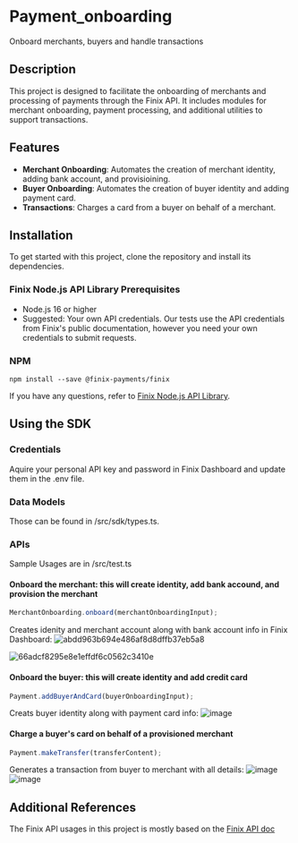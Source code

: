 # Payment_onboarding
Onboard merchants, buyers and handle transactions

## Description
This project is designed to facilitate the onboarding of merchants and processing of payments through the Finix API. It includes modules for merchant onboarding, payment processing, and additional utilities to support transactions.

## Features
- **Merchant Onboarding**: Automates the creation of merchant identity, adding bank account, and provisioining.
- **Buyer Onboarding**: Automates the creation of buyer identity and adding payment card.
- **Transactions**: Charges a card from a buyer on behalf of a merchant.

## Installation
To get started with this project, clone the repository and install its dependencies.

### Finix Node.js API Library Prerequisites
- Node.js 16 or higher
- Suggested: Your own API credentials.
Our tests use the API credentials from Finix's public documentation, however you need your own credentials to submit requests.
### NPM
```
npm install --save @finix-payments/finix
```
If you have any questions, refer to [Finix Node.js API Library](https://github.com/finix-payments/finix-nodejs/blob/main/README.md).

## Using the SDK
### Credentials
Aquire your personal API key and password in Finix Dashboard and update them in the .env file.
### Data Models
Those can be found in /src/sdk/types.ts.
### APIs
Sample Usages are in /src/test.ts
#### Onboard the merchant: this will create identity, add bank accound, and provision the merchant  
```typescript
MerchantOnboarding.onboard(merchantOnboardingInput);
```
Creates idenity and merchant account along with bank account info in Finix Dashboard:
![abdd963b694e486af8d8dffb37eb5a8](https://github.com/user-attachments/assets/208d3357-6f57-42fd-be15-fc980650c05c)

![66adcf8295e8e1effdf6c0562c3410e](https://github.com/user-attachments/assets/34836ec6-f301-4515-9375-6e64f8a58ba8)


#### Onboard the buyer: this will create identity and add credit card
```typescript
Payment.addBuyerAndCard(buyerOnboardingInput);
```
Creats buyer identity along with payment card info:
![image](https://github.com/user-attachments/assets/ff526de0-90bc-4ee4-83e8-89a37a722cad)

#### Charge a buyer's card on behalf of a provisioned merchant
```typescript
Payment.makeTransfer(transferContent);
```
Generates a transaction from buyer to merchant with all details:
![image](https://github.com/user-attachments/assets/acc85bd6-3de2-4f7a-9c61-9d220dd8ef1f)
![image](https://github.com/user-attachments/assets/38830db0-49b2-4d1a-9b91-85b5f5e5d59f)


## Additional References
The Finix API usages in this project is mostly based on the [Finix API doc](https://finix.com/docs/api/overview/#section/Finix-API-Reference)
